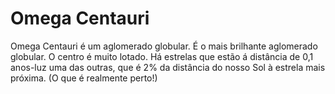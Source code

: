 # Omega Centauri

Omega Centauri é um aglomerado globular. É o mais brilhante aglomerado globular.
O centro é muito lotado. Há estrelas que estão á distância de 0,1 anos-luz uma
das outras, que é 2% da distância do nosso Sol à estrela mais próxima. (O que é
realmente perto!)
